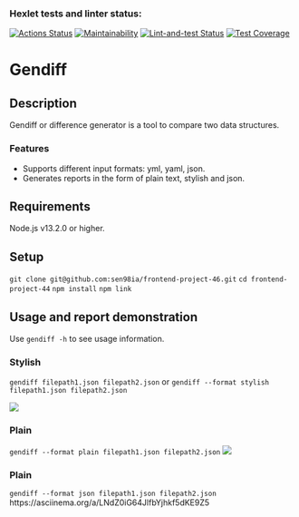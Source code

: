 ### Hexlet tests and linter status:
[![Actions Status](https://github.com/sen98ia/frontend-project-46/actions/workflows/hexlet-check.yml/badge.svg)](https://github.com/sen98ia/frontend-project-46/actions)
[![Maintainability](https://api.codeclimate.com/v1/badges/b4ea84f28b3f2f18996b/maintainability)](https://codeclimate.com/github/sen98ia/frontend-project-46/maintainability)
[![Lint-and-test Status](https://github.com/sen98ia/frontend-project-46/actions/workflows/lint-and-test.yml/badge.svg)](https://github.com/sen98ia/frontend-project-46/actions)
[![Test Coverage](https://api.codeclimate.com/v1/badges/b4ea84f28b3f2f18996b/test_coverage)](https://codeclimate.com/github/sen98ia/frontend-project-46/test_coverage)

<h1>Gendiff</h1>
<h2>Description</h2>
<p>Gendiff or difference generator is a tool to compare two data structures.</p>
<h3>Features</h3>
<ul>
<li>Supports different input formats: yml, yaml, json.</li>
<li>Generates reports in the form of plain text, stylish and json.</li>
</ul>

<h2>Requirements</h2>
<p>Node.js v13.2.0 or higher.</p>

<h2>Setup</h2>
<code>git clone git@github.com:sen98ia/frontend-project-46.git</code>
<code>cd frontend-project-44</code>
<code>npm install</code>
<code>npm link</code>

<h2>Usage and report demonstration</h2>
<p>Use <code>gendiff -h</code> to see usage information.</p>
<h3>Stylish</h3>
<p><code>gendiff filepath1.json filepath2.json</code> or <code>gendiff --format stylish filepath1.json filepath2.json</code></p>
<a href="https://asciinema.org/a/sW6amtwCiF4BdRDFU9L2fQEeu" target="_blank"><img src="https://asciinema.org/a/sW6amtwCiF4BdRDFU9L2fQEeu.svg" /></a>

<h3>Plain</h3>
<code>gendiff --format plain filepath1.json filepath2.json</code>
<a href="https://asciinema.org/a/0G0Nxiu4cp6eTNvgfW3pv4TwX" target="_blank"><img src="https://asciinema.org/a/0G0Nxiu4cp6eTNvgfW3pv4TwX.svg" /></a>

<h3>Plain</h3>
<code>gendiff --format json filepath1.json filepath2.json</code>
https://asciinema.org/a/LNdZ0iG64JlfbYjhkf5dKE9Z5